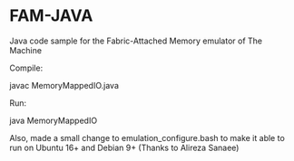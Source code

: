 # FAM-JAVA
Java code sample for the Fabric-Attached Memory emulator of The Machine

Compile:

javac MemoryMappedIO.java


Run:

java MemoryMappedIO

Also, made a small change to emulation_configure.bash to make it able to run on Ubuntu 16+ and Debian 9+ (Thanks to Alireza Sanaee)
